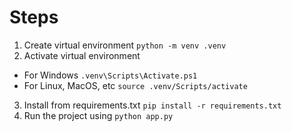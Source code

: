 # Steps
1. Create virtual environment
```python -m venv .venv```
2. Activate virtual environment
* For Windows
```.venv\Scripts\Activate.ps1```
* For Linux, MacOS, etc
```source .venv/Scripts/activate```
3. Install from requirements.txt
```pip install -r requirements.txt```
4. Run the project using
```python app.py```